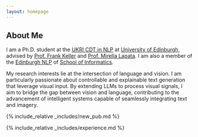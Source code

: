 ```yaml
---
layout: homepage
---
```


## About Me

I am a Ph.D. student at the [UKRI CDT in NLP](https://nlp-cdt.ac.uk/) at [University of Edinburgh](https://www.ed.ac.uk/), advised by [Prof. Frank Keller](http://homepages.inf.ed.ac.uk/keller/) and [Prof. Mirella Lapata](https://homepages.inf.ed.ac.uk/mlap/). I am also a member of the [Edinburgh NLP](http://edinburghnlp.inf.ed.ac.uk/) of [School of Informatics](http://www.inf.ed.ac.uk/).

<!-- Before this I received my master's degree from [Shanghai Jiao Tong University](https://www.sjtu.edu.cn), advised by [Prof. Gongshen Liu](http://infosec.sjtu.edu.cn/DirectoryDetail.aspx?id=75). Prior to that, I got my bachelor degree from [Southeast University](https://www.seu.edu.cn/). -->
My research interests lie at the intersection of language and vision. I am particularly passionate about controllable and explainable text generation that leverage visual input. By extending LLMs to process visual signals, I aim to bridge the gap between vision and language, contributing to the advancement of intelligent systems capable of seamlessly integrating text and imagery.


<!-- {% include_relative _includes/news.md %} -->

{% include_relative _includes/new_pub.md %}

{% include_relative _includes/experience.md %}